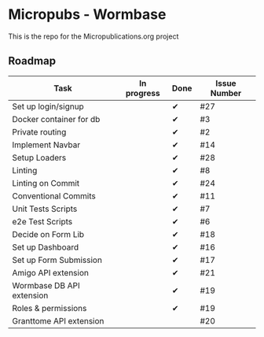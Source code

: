 # Micropubs - Wormbase

This is the repo for the Micropublications.org project

## Roadmap

|Task                       |In progress    |Done       |Issue Number   |
|---                        |---            |---        |---            |
|Set up login/signup        |               |&#x2714;   |#27
|Docker container for db    |               |&#x2714;   |#3
|Private routing            |               |&#x2714;   |#2
|Implement Navbar           |               |&#x2714;   |#14
|Setup Loaders              |               |&#x2714;   |#28
|Linting                    |               |&#x2714;   |#8
|Linting on Commit          |               |&#x2714;   |#24
|Conventional Commits       |               |&#x2714;   |#11
|Unit Tests Scripts         |               |&#x2714;   |#7
|e2e Test Scripts           |               |&#x2714;   |#6
|Decide on Form Lib         |               |&#x2714;   |#18
|Set up Dashboard           |               |&#x2714;   |#16
|Set up Form Submission     |               |&#x2714;   |#17
|Amigo API extension        |               |&#x2714;   |#21
|Wormbase DB API extension  |               |&#x2714;   |#19
|Roles & permissions        |               |&#x2714;   |#19
|Granttome API extension    |               |           |#20
